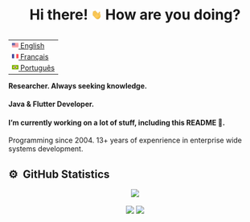 <h1 align="center"> Hi there! <img src="images/wave.gif" width="21"> How are you doing?</h1>

<table align="right">
 <tr><td><a href="README.md"><img src="images/us-flag.png" height="13"> English</a></td></tr>
 <tr><td><a href="README_fr.md"><img src="images/fr-flag.png" height="13"> Français</a></td></tr>
 <tr><td><a href="README_pt.md"><img src="images/br-flag.png" height="13"> Português</a></td></tr>
</table>

#### Researcher. Always seeking knowledge.

#### Java & Flutter Developer.

#### I’m currently working on a lot of stuff, including this README 🤔.

Programming since 2004. 13+ years of expenrience in enterprise wide systems development.

## ⚙️ &nbsp;GitHub Statistics

<p align="center">
<img height="137px" src="https://github-readme-streak-stats.herokuapp.com/?user=brunotacca&hide_border=true&theme=nightowl" />
</p>
<p align="center">
<img height="137px" src="https://github-readme-stats.vercel.app/api?username=brunotacca&hide_title=true&hide_border=true&show_icons=true&include_all_commits=true&count_private=true&line_height=21&theme=nightowl" /> <img height="137px" src="https://github-readme-stats.vercel.app/api/top-langs/?username=brunotacca&hide=html&hide_title=true&hide_border=true&layout=compact&langs_count=8&theme=nightowl" />
</p>